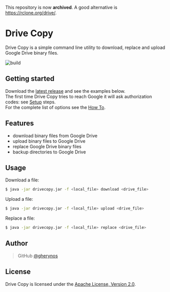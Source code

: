 This repository is now **archived**. A good alternative is <https://rclone.org/drive/>.

Drive Copy
==========

Drive Copy is a simple command line utility to download, replace and upload Google Drive binary files.

![build](https://github.com/gherynos/drivecopy/workflows/build/badge.svg)

Getting started
---------------

Download the [latest release](https://github.com/gherynos/drivecopy/releases) and see the examples below.  
The first time Drive Copy tries to reach Google it will ask authorization codes: see [Setup](https://github.com/gherynos/drivecopy/wiki/Setup) steps.  
For the complete list of options see the [How To](https://github.com/gherynos/drivecopy/wiki/How-To).

Features
--------

* download binary files from Google Drive
* upload binary files to Google Drive
* replace Google Drive binary files
* backup directories to Google Drive

Usage
-----

Download a file:

```bash
$ java -jar drivecopy.jar -f <local_file> download <drive_file>
```

Upload a file:

```bash
$ java -jar drivecopy.jar -f <local_file> upload <drive_file>
```

Replace a file:

```bash
$ java -jar drivecopy.jar -f <local_file> replace <drive_file>
```

Author
------

> GitHub [@gherynos](https://github.com/gherynos)

License
-------

Drive Copy is licensed under the [Apache License, Version 2.0](http://www.apache.org/licenses/LICENSE-2.0).
